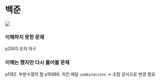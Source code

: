 # 백준

<img src="https://img.shields.io/badge/Algorithm-%EB%B0%B1%EC%A4%80-brightgreen">

### 이해하지 못한 문제

p2503.숫자 야구

### 이해는 했지만 다시 풀어볼 문제

p1182. 부분수열의 합
p15686. 치킨 배달 `combinations` -> 조합 공식으로 변경 필요